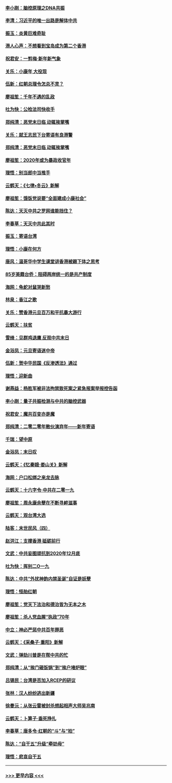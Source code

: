 #### [李小刚：脑控原理之DNA共振](../pages/nsc993/n11780962.md?t=01101556) 
#### [李清：习近平的唯一出路是解体中共](../pages/nsc993/n11780866.md?t=01101556) 
#### [振玉：炎黄巨难奇耻](../pages/nsc993/n11779632.md?t=01101556) 
#### [港人心声：不想看到宝岛成为第二个香港](../pages/nsc993/n11778817.md?t=01101556) 
#### [祝君安：一剪梅‧新年新气象](../pages/nsc993/n11776340.md?t=01101556) 
#### [关乐：小康年 大役现](../pages/nsc993/n11774213.md?t=01101556) 
#### [伍新：红朝总理令怎总不灵？](../pages/nsc993/n11770813.md?t=01101556) 
#### [廖祖笙：千年不遇的乱政](../pages/nsc993/n11770373.md?t=01101556) 
#### [吐为快：公检法司快收手](../pages/nsc993/n11770359.md?t=01101556) 
#### [郑纯清：恶党末日临 动辄挨掌嘴](../pages/nsc993/n11769912.md?t=01101556) 
#### [关乐：就王志民下台寄语有良港警](../pages/nsc993/n11769903.md?t=01101556) 
#### [郑纯清：恶党末日临 动辄挨掌嘴](../pages/nsc993/n11769356.md?t=01101556) 
#### [廖祖笙：2020年或为暴政收官年](../pages/nsc993/n11768216.md?t=01101556) 
#### [理悟：别当郎中当推手](../pages/nsc993/n11768243.md?t=01101556) 
#### [云鹤天：《七律▪冬云》新解](../pages/nsc993/n11768204.md?t=01101556) 
#### [廖祖笙：饿饭党说要“全面建成小康社会”](../pages/nsc993/n11767482.md?t=01101556) 
#### [陈达：天灭中共之罗网谁能挡住？](../pages/nsc993/n11767465.md?t=01101556) 
#### [李春草：天灭中共此其时](../pages/nsc993/n11767452.md?t=01101556) 
#### [振玉：寄语台湾](../pages/nsc993/n11767432.md?t=01101556) 
#### [理悟：小康在何方](../pages/nsc993/n11767394.md?t=01101556) 
#### [唐风：温哥华中学生课堂讲香港被踢下体之思考](../pages/nsc993/n11766848.md?t=01101556) 
#### [85岁美籍台侨：阻碍两岸统一的是共产制度](../pages/nsc993/n11765043.md?t=01101556) 
#### [海网：龟蛇对鼠哭新愁](../pages/nsc993/n11764895.md?t=01101556) 
#### [林泉：香江之歌](../pages/nsc993/n11764415.md?t=01101556) 
#### [关乐：赞香港元旦百万和平抗暴大游行](../pages/nsc993/n11764382.md?t=01101556) 
#### [云鹤天：扶贫](../pages/nsc993/n11764245.md?t=01101556) 
#### [雪绮：见群鸡退鹰  反观中共末日](../pages/nsc993/n11762112.md?t=01101556) 
#### [金浴凤：元旦寄语迷中帝](../pages/nsc993/n11761788.md?t=01101556) 
#### [伍新：贺中华民国《反渗透法》通过](../pages/nsc993/n11761994.md?t=01101556) 
#### [理悟：迎新曲](../pages/nsc993/n11761152.md?t=01101556) 
#### [谢燕益：杨胜军被非法拘禁致死案之紧急报案举报控告函](../pages/nsc993/n11756134.md?t=01101556) 
#### [李小刚：量子共振检测与中共的脑控武器](../pages/nsc993/n11754518.md?t=01101556) 
#### [祝君安：魔共百变亦是魔](../pages/nsc993/n11754469.md?t=01101556) 
#### [郑纯清：二零二零年散伙演弃年——新年寄语](../pages/nsc993/n11754195.md?t=01101556) 
#### [千瑞：望中原](../pages/nsc993/n11754159.md?t=01101556) 
#### [金浴凤：末日叹](../pages/nsc993/n11752359.md?t=01101556) 
#### [云鹤天：《忆秦娥‧娄山关》新解](../pages/nsc993/n11752348.md?t=01101556) 
#### [海网：户口松绑之来龙去脉](../pages/nsc993/n11752328.md?t=01101556) 
#### [云鹤天：十六字令‧中共在二零一九](../pages/nsc993/n11752305.md?t=01101556) 
#### [廖祖笙：周永康余孽在不断寻衅滋事](../pages/nsc993/n11751013.md?t=01101556) 
#### [云鹤天：观台湾大选](../pages/nsc993/n11751007.md?t=01101556) 
#### [陆客：末世民风（四）](../pages/nsc993/n11749203.md?t=01101556) 
#### [赵洪江：支撑香港 砥砺前行](../pages/nsc993/n11748482.md?t=01101556) 
#### [文武：中共妄图顽抗到2020年12月底](../pages/nsc993/n11748446.md?t=01101556) 
#### [吐为快：挥别二O一九](../pages/nsc993/n11748411.md?t=01101556) 
#### [陈达：中共“外扰神韵内禁圣诞”自证是妖孽](../pages/nsc993/n11748226.md?t=01101556) 
#### [理悟：怪胎红朝](../pages/nsc993/n11748206.md?t=01101556) 
#### [廖祖笙：党天下法治和德治皆为无本之木](../pages/nsc993/n11748135.md?t=01101556) 
#### [廖祖笙：杀人党血腥“执政”70年](../pages/nsc993/n11745144.md?t=01101556) 
#### [中立：神必严惩中共百年罪恶](../pages/nsc993/n11744970.md?t=01101556) 
#### [云鹤天：《采桑子‧重阳》新解](../pages/nsc993/n11744948.md?t=01101556) 
#### [文武：弹劾川普是在帮中共的忙](../pages/nsc993/n11744758.md?t=01101556) 
#### [郑纯清：从“挨门砸饭锅”到“挨户堵炉眼”](../pages/nsc993/n11744745.md?t=01101556) 
#### [吕锡民：台湾是否加入RCEP的研议](../pages/nsc993/n11744701.md?t=01101556) 
#### [张林：汉人纷纷逃出新疆](../pages/nsc993/n11743530.md?t=01101556) 
#### [徐曼沅：从张云雷被封杀想起相声大师吴兆南](../pages/nsc993/n11741816.md?t=01101556) 
#### [云鹤天：卜算子‧垂死挣扎](../pages/nsc993/n11739956.md?t=01101556) 
#### [李春草：唐多令‧红朝的“斗”与“拍”](../pages/nsc993/n11739830.md?t=01101556) 
#### [陈达：“自干五”升级“牵妨母”](../pages/nsc993/n11739724.md?t=01101556) 
#### [理悟：悲哀自干五](../pages/nsc993/n11739547.md?t=01101556) 

----
#### [ >>> 更早内容 <<< ](../indexes/nsc993-earlier.md)
